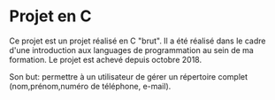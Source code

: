 # Projet en C

Ce projet est un projet réalisé en C "brut". Il a été réalisé dans le cadre d'une introduction aux languages de programmation au sein de ma formation. Le projet est achevé depuis octobre 2018.

Son but: permettre à un utilisateur de gérer un répertoire complet (nom,prénom,numéro de téléphone, e-mail).
